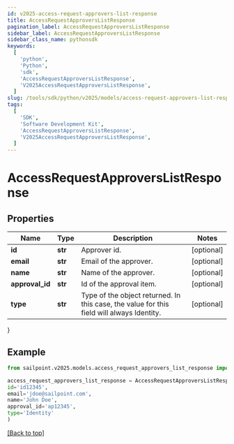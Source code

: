 ```yaml
---
id: v2025-access-request-approvers-list-response
title: AccessRequestApproversListResponse
pagination_label: AccessRequestApproversListResponse
sidebar_label: AccessRequestApproversListResponse
sidebar_class_name: pythonsdk
keywords:
  [
    'python',
    'Python',
    'sdk',
    'AccessRequestApproversListResponse',
    'V2025AccessRequestApproversListResponse',
  ]
slug: /tools/sdk/python/v2025/models/access-request-approvers-list-response
tags:
  [
    'SDK',
    'Software Development Kit',
    'AccessRequestApproversListResponse',
    'V2025AccessRequestApproversListResponse',
  ]
---
```


# AccessRequestApproversListResponse

## Properties

| Name | Type | Description | Notes |
| --- | --- | --- | --- |
| **id** | **str** | Approver id. | [optional] |
| **email** | **str** | Email of the approver. | [optional] |
| **name** | **str** | Name of the approver. | [optional] |
| **approval_id** | **str** | Id of the approval item. | [optional] |
| **type** | **str** | Type of the object returned. In this case, the value for this field will always Identity. | [optional] |

}

## Example

```python
from sailpoint.v2025.models.access_request_approvers_list_response import AccessRequestApproversListResponse

access_request_approvers_list_response = AccessRequestApproversListResponse(
id='id12345',
email='jdoe@sailpoint.com',
name='John Doe',
approval_id='ap12345',
type='Identity'
)

```

[[Back to top]](#)
